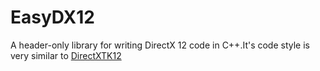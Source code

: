 # EasyDX12

A header-only library for writing DirectX 12 code in C++.It's code style is very similar to [DirectXTK12](https://github.com/microsoft/DirectXTK12)
